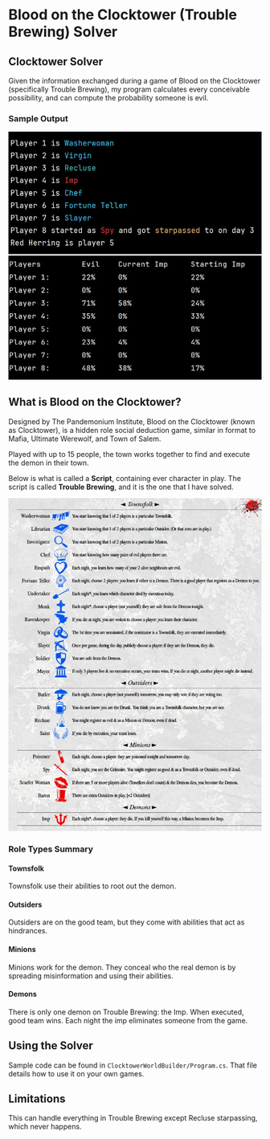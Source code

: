 ﻿# Blood on the Clocktower (Trouble Brewing) Solver
## Clocktower Solver

Given the information exchanged during a game of Blood on the Clocktower (specifically Trouble Brewing), 
my program calculates every conceivable possibility, and can compute the probability someone is evil.
### Sample Output
![Sample Output](assets/Screenshot%202025-05-07%20213012.jpg)
![Screenshot 2025-05-07 215722.jpg](assets/Screenshot%202025-05-07%20215722.jpg)
## What is Blood on the Clocktower?
Designed by The Pandemonium Institute, Blood on the Clocktower (known as Clocktower), is a hidden role social deduction game, similar in format to Mafia, Ultimate Werewolf, and Town of Salem.

Played with up to 15 people, the town works together to find and execute the demon in their town.

Below is what is called a  **Script**, containing ever character in play. The script is called **Trouble Brewing**, and it is the one that I have solved.

![Trouble Brewing Script](assets/tb.jpg)
### Role Types Summary
#### Townsfolk
Townsfolk use their abilities to root out the demon.

#### Outsiders
Outsiders are on the good team, but they come with abilities that act as hindrances.

#### Minions
Minions work for the demon. They conceal who the real demon is by spreading misinformation and using their abilities.

#### Demons
There is only one demon on Trouble Brewing: the Imp. When executed, good team wins. Each night the imp eliminates someone from the game.

## Using the Solver
Sample code can be found in `ClocktowerWorldBuilder/Program.cs`. That file details how to use it on your own games.

## Limitations
This can handle everything in Trouble Brewing except Recluse starpassing, which never happens.
